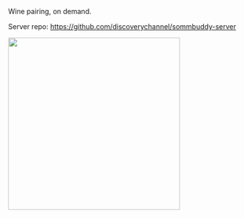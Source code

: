 Wine pairing, on demand.

Server repo:
https://github.com/discoverychannel/sommbuddy-server

<img src="https://cloud.githubusercontent.com/assets/14845097/16360271/22616190-3b0d-11e6-893d-8bf0f22ac1ba.png" style="height: 350px"/>
